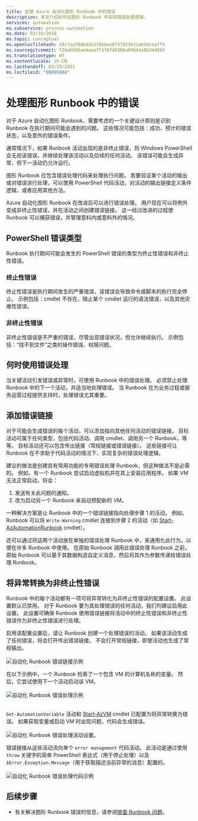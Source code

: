 ```yaml
---
title: 处理 Azure 自动化图形 Runbook 中的错误
description: 本文介绍如何在图形 Runbook 中实现错误处理逻辑。
services: automation
ms.subservice: process-automation
ms.date: 03/16/2018
ms.topic: conceptual
ms.openlocfilehash: 24c7aaf08b4d22706bee8f37025b12a656ceaff5
ms.sourcegitcommit: f28ebb95ae9aaaff3f87d8388a09b41e0b3445b5
ms.translationtype: HT
ms.contentlocale: zh-CN
ms.lasthandoff: 03/29/2021
ms.locfileid: "98895894"
---
```

# <a name="handle-errors-in-graphical-runbooks"></a>处理图形 Runbook 中的错误

对于 Azure 自动化图形 Runbook，需要考虑的一个关键设计原则是识别 Runbook 在执行期间可能会遇到的问题。 这些情况可能包括：成功、预计的错误状态，以及意外的错误条件。

通常情况下，如果 Runbook 活动出现的是非终止错误，则 Windows PowerShell 会无视该错误，并继续处理该活动以及后续的任何活动。 该错误可能会生成异常，但下一活动仍允许运行。

图形 Runbook 应包含错误处理代码来处理执行问题。 若要验证某个活动的输出或对错误进行处理，可以使用 PowerShell 代码活动，对活动的输出链接定义条件逻辑，或者应用其他方法。

Azure 自动化图形 Runbook 在改进后可以进行错误处理。 用户现在可以将例外变成非终止性错误，并在活动之间创建错误链接。 这一经过改进的过程使 Runbook 可以捕获错误，并管理意料内或意料外的情况。 

## <a name="powershell-error-types"></a>PowerShell 错误类型

Runbook 执行期间可能会发生的 PowerShell 错误的类型为终止性错误和非终止性错误。
 
### <a name="terminating-error"></a>终止性错误

终止性错误是执行期间发生的严重错误，该错误会导致命令或脚本的执行完全停止。 示例包括：cmdlet 不存在、阻止某个 cmdlet 运行的语法错误，以及其他灾难性错误。

### <a name="non-terminating-error"></a>非终止性错误

非终止性错误是不严重的错误，尽管出现错误状况，但允许继续执行。 示例包括：“找不到文件”之类的操作错误、权限问题。

## <a name="when-to-use-error-handling"></a>何时使用错误处理

当关键活动引发错误或异常时，可使用 Runbook 中的错误处理。 必须禁止处理 Runbook 中的下一个活动，并适当地处理错误。 当 Runbook 在为业务过程或服务运营过程提供支持时，处理错误尤其重要。

## <a name="add-error-links"></a>添加错误链接

对于可能会生成错误的每个活动，可以添加指向其他任何活动的错误链接。 目标活动可属于任何类型，包括代码活动、调用 cmdlet、调用另一个 Runbook，等等。 目标活动还可以包含传出链接（常规链接或错误链接）。 这些链接可让 Runbook 在不求助于代码活动的情况下，实现复杂的错误处理逻辑。

建议的做法是创建具有常用功能的专用错误处理 Runbook，但这种做法不是必需的。 例如，有一个 Runbook 尝试启动虚拟机并在其上安装应用程序。 如果 VM 无法正常启动，将会：

1. 发送有关此问题的通知。
2. 改为启动另一个 Runbook 来自动预配新的 VM。

一种解决方案是让 Runbook 中的一个错误链接指向处理步骤 1 的活动。 例如，Runbook 可以将 `Write-Warning` cmdlet 连接到步骤 2 的活动（如 [Start-AzAutomationRunbook](/powershell/module/az.automation/start-azautomationrunbook) cmdlet）。

还可以通过将这两个活动放在单独的错误处理 Runbook 中，来通用化此行为，以便在许多 Runbook 中使用。 在原始 Runbook 调用此错误处理 Runbook 之前，原始 Runbook 可以基于其数据构造自定义消息，然后将其作为参数传递给错误处理 Runbook。

## <a name="turn-exceptions-into-non-terminating-errors"></a>将异常转换为非终止性错误

Runbook 中的每个活动都有一项可将异常转化为非终止性错误的配置设置。 此设置默认已禁用。 对于 Runbook 要为其处理错误的任何活动，我们均建议启用此设置。 此设置可确保 Runbook 使用错误链接将活动中的终止性错误和非终止性错误作为非终止性错误进行处理。  

启用该配置设置后，请让 Runbook 创建一个处理错误的活动。 如果该活动生成了任何错误，将会打开传出错误链接。 不会打开常规链接，即使活动也生成了常规输出。<br><br> ![自动化 Runbook 错误链接示例](media/automation-runbook-graphical-error-handling/error-link-example.png)

在以下示例中，一个 Runbook 检索了一个包含 VM 的计算机名称的变量。 然后，它尝试使用下一个活动启动该 VM。<br><br> ![自动化 Runbook 错误处理示例](media/automation-runbook-graphical-error-handling/runbook-example-error-handling.png)<br><br>      

`Get-AutomationVariable` 活动和 [Start-AzVM](/powershell/module/Az.Compute/Start-AzVM) cmdlet 已配置为将异常转换为错误。 如果获取变量或启动 VM 时出现问题，代码会生成错误。<br><br> ![自动化 Runbook 错误处理活动设置](media/automation-runbook-graphical-error-handling/activity-blade-convertexception-option.png)。

错误链接从这些活动流向单个 `error management` 代码活动。 此活动是通过使用 `throw` 关键字的简单 PowerShell 表达式（用于停止处理）以及 `$Error.Exception.Message`（用于获取描述当前异常的消息）配置的。<br><br> ![自动化 Runbook 错误处理代码示例](media/automation-runbook-graphical-error-handling/runbook-example-error-handling-code.png)

## <a name="next-steps"></a>后续步骤

* 有关解决图形 Runbook 错误的信息，请参阅[排查 Runbook 问题](troubleshoot/runbooks.md)。
